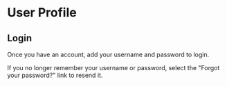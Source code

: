# User Profile
## Login

Once you have an account, add your username and password to login.

If you no longer remember your username or password, select the "Forgot your password?" link to resend it.